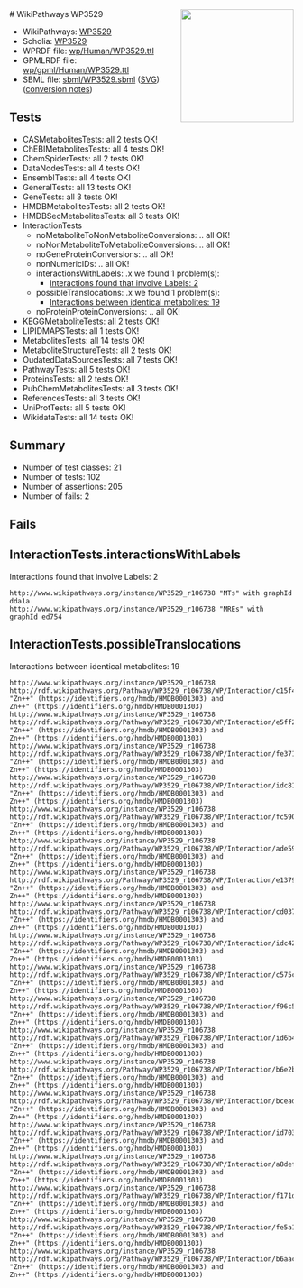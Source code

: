<img style="float: right; width: 200px" src="../logo.png" />
# WikiPathways WP3529

* WikiPathways: [WP3529](https://identifiers.org/wikipathways:WP3529)
* Scholia: [WP3529](https://scholia.toolforge.org/wikipathways/WP3529)
* WPRDF file: [wp/Human/WP3529.ttl](../wp/Human/WP3529.ttl)
* GPMLRDF file: [wp/gpml/Human/WP3529.ttl](../wp/gpml/Human/WP3529.ttl)
* SBML file: [sbml/WP3529.sbml](../sbml/WP3529.sbml) ([SVG](../sbml/WP3529.svg)) ([conversion notes](../sbml/WP3529.txt))

## Tests
* CASMetabolitesTests: all 2 tests OK!
* ChEBIMetabolitesTests: all 4 tests OK!
* ChemSpiderTests: all 2 tests OK!
* DataNodesTests: all 4 tests OK!
* EnsemblTests: all 4 tests OK!
* GeneralTests: all 13 tests OK!
* GeneTests: all 3 tests OK!
* HMDBMetabolitesTests: all 2 tests OK!
* HMDBSecMetabolitesTests: all 3 tests OK!
* InteractionTests
    * noMetaboliteToNonMetaboliteConversions: .. all OK!
    * noNonMetaboliteToMetaboliteConversions: .. all OK!
    * noGeneProteinConversions: .. all OK!
    * nonNumericIDs: .. all OK!
    * interactionsWithLabels: .x we found 1 problem(s):
        * [Interactions found that involve Labels: 2](#630d2679)
    * possibleTranslocations: .x we found 1 problem(s):
        * [Interactions between identical metabolites: 19](#dc76dff5)
    * noProteinProteinConversions: .. all OK!
* KEGGMetaboliteTests: all 2 tests OK!
* LIPIDMAPSTests: all 1 tests OK!
* MetabolitesTests: all 14 tests OK!
* MetaboliteStructureTests: all 2 tests OK!
* OudatedDataSourcesTests: all 7 tests OK!
* PathwayTests: all 5 tests OK!
* ProteinsTests: all 2 tests OK!
* PubChemMetabolitesTests: all 3 tests OK!
* ReferencesTests: all 3 tests OK!
* UniProtTests: all 5 tests OK!
* WikidataTests: all 14 tests OK!


## Summary

* Number of test classes: 21
* Number of tests: 102
* Number of assertions: 205
* Number of fails: 2

## Fails

<a name="630d2679" />

## InteractionTests.interactionsWithLabels

Interactions found that involve Labels: 2
```
http://www.wikipathways.org/instance/WP3529_r106738 "MTs" with graphId dda1a
http://www.wikipathways.org/instance/WP3529_r106738 "MREs" with graphId ed754
```

<a name="dc76dff5" />

## InteractionTests.possibleTranslocations

Interactions between identical metabolites: 19
```
http://www.wikipathways.org/instance/WP3529_r106738 http://rdf.wikipathways.org/Pathway/WP3529_r106738/WP/Interaction/c15f4 "Zn++" (https://identifiers.org/hmdb/HMDB0001303) and 
Zn++" (https://identifiers.org/hmdb/HMDB0001303)
http://www.wikipathways.org/instance/WP3529_r106738 http://rdf.wikipathways.org/Pathway/WP3529_r106738/WP/Interaction/e5ff2 "Zn++" (https://identifiers.org/hmdb/HMDB0001303) and 
Zn++" (https://identifiers.org/hmdb/HMDB0001303)
http://www.wikipathways.org/instance/WP3529_r106738 http://rdf.wikipathways.org/Pathway/WP3529_r106738/WP/Interaction/fe371 "Zn++" (https://identifiers.org/hmdb/HMDB0001303) and 
Zn++" (https://identifiers.org/hmdb/HMDB0001303)
http://www.wikipathways.org/instance/WP3529_r106738 http://rdf.wikipathways.org/Pathway/WP3529_r106738/WP/Interaction/idc81b3b40 "Zn++" (https://identifiers.org/hmdb/HMDB0001303) and 
Zn++" (https://identifiers.org/hmdb/HMDB0001303)
http://www.wikipathways.org/instance/WP3529_r106738 http://rdf.wikipathways.org/Pathway/WP3529_r106738/WP/Interaction/fc590 "Zn++" (https://identifiers.org/hmdb/HMDB0001303) and 
Zn++" (https://identifiers.org/hmdb/HMDB0001303)
http://www.wikipathways.org/instance/WP3529_r106738 http://rdf.wikipathways.org/Pathway/WP3529_r106738/WP/Interaction/ade59 "Zn++" (https://identifiers.org/hmdb/HMDB0001303) and 
Zn++" (https://identifiers.org/hmdb/HMDB0001303)
http://www.wikipathways.org/instance/WP3529_r106738 http://rdf.wikipathways.org/Pathway/WP3529_r106738/WP/Interaction/e1379 "Zn++" (https://identifiers.org/hmdb/HMDB0001303) and 
Zn++" (https://identifiers.org/hmdb/HMDB0001303)
http://www.wikipathways.org/instance/WP3529_r106738 http://rdf.wikipathways.org/Pathway/WP3529_r106738/WP/Interaction/cd037 "Zn++" (https://identifiers.org/hmdb/HMDB0001303) and 
Zn++" (https://identifiers.org/hmdb/HMDB0001303)
http://www.wikipathways.org/instance/WP3529_r106738 http://rdf.wikipathways.org/Pathway/WP3529_r106738/WP/Interaction/idc429b1b "Zn++" (https://identifiers.org/hmdb/HMDB0001303) and 
Zn++" (https://identifiers.org/hmdb/HMDB0001303)
http://www.wikipathways.org/instance/WP3529_r106738 http://rdf.wikipathways.org/Pathway/WP3529_r106738/WP/Interaction/c575c "Zn++" (https://identifiers.org/hmdb/HMDB0001303) and 
Zn++" (https://identifiers.org/hmdb/HMDB0001303)
http://www.wikipathways.org/instance/WP3529_r106738 http://rdf.wikipathways.org/Pathway/WP3529_r106738/WP/Interaction/f96c5 "Zn++" (https://identifiers.org/hmdb/HMDB0001303) and 
Zn++" (https://identifiers.org/hmdb/HMDB0001303)
http://www.wikipathways.org/instance/WP3529_r106738 http://rdf.wikipathways.org/Pathway/WP3529_r106738/WP/Interaction/id6b4a7265 "Zn++" (https://identifiers.org/hmdb/HMDB0001303) and 
Zn++" (https://identifiers.org/hmdb/HMDB0001303)
http://www.wikipathways.org/instance/WP3529_r106738 http://rdf.wikipathways.org/Pathway/WP3529_r106738/WP/Interaction/b6e2b "Zn++" (https://identifiers.org/hmdb/HMDB0001303) and 
Zn++" (https://identifiers.org/hmdb/HMDB0001303)
http://www.wikipathways.org/instance/WP3529_r106738 http://rdf.wikipathways.org/Pathway/WP3529_r106738/WP/Interaction/bcead "Zn++" (https://identifiers.org/hmdb/HMDB0001303) and 
Zn++" (https://identifiers.org/hmdb/HMDB0001303)
http://www.wikipathways.org/instance/WP3529_r106738 http://rdf.wikipathways.org/Pathway/WP3529_r106738/WP/Interaction/id703d3427 "Zn++" (https://identifiers.org/hmdb/HMDB0001303) and 
Zn++" (https://identifiers.org/hmdb/HMDB0001303)
http://www.wikipathways.org/instance/WP3529_r106738 http://rdf.wikipathways.org/Pathway/WP3529_r106738/WP/Interaction/a8def "Zn++" (https://identifiers.org/hmdb/HMDB0001303) and 
Zn++" (https://identifiers.org/hmdb/HMDB0001303)
http://www.wikipathways.org/instance/WP3529_r106738 http://rdf.wikipathways.org/Pathway/WP3529_r106738/WP/Interaction/f171d "Zn++" (https://identifiers.org/hmdb/HMDB0001303) and 
Zn++" (https://identifiers.org/hmdb/HMDB0001303)
http://www.wikipathways.org/instance/WP3529_r106738 http://rdf.wikipathways.org/Pathway/WP3529_r106738/WP/Interaction/fe5a1 "Zn++" (https://identifiers.org/hmdb/HMDB0001303) and 
Zn++" (https://identifiers.org/hmdb/HMDB0001303)
http://www.wikipathways.org/instance/WP3529_r106738 http://rdf.wikipathways.org/Pathway/WP3529_r106738/WP/Interaction/b6aac "Zn++" (https://identifiers.org/hmdb/HMDB0001303) and 
Zn++" (https://identifiers.org/hmdb/HMDB0001303)
```

